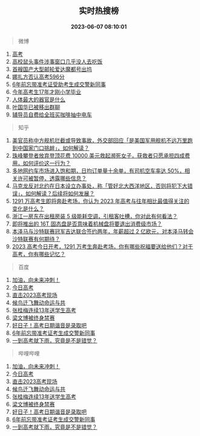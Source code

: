 <div align="center"><h2>实时热搜榜</h2><h4>2023-06-07 08:10:01</h4></div>

> 微博  

1. [高考](https://s.weibo.com/weibo?q=%E9%AB%98%E8%80%83&t=31&band_rank=1&Refer=top)<br />
2. [高校鼠头事件涉事窗口几乎没人去吃饭](https://s.weibo.com/weibo?q=%23%E9%AB%98%E6%A0%A1%E9%BC%A0%E5%A4%B4%E4%BA%8B%E4%BB%B6%E6%B6%89%E4%BA%8B%E7%AA%97%E5%8F%A3%E5%87%A0%E4%B9%8E%E6%B2%A1%E4%BA%BA%E5%8E%BB%E5%90%83%E9%A5%AD%23&t=31&band_rank=2&Refer=top)<br />
3. [首艘国产大型邮轮爱达魔都号出坞](https://s.weibo.com/weibo?q=%23%E9%A6%96%E8%89%98%E5%9B%BD%E4%BA%A7%E5%A4%A7%E5%9E%8B%E9%82%AE%E8%BD%AE%E7%88%B1%E8%BE%BE%E9%AD%94%E9%83%BD%E5%8F%B7%E5%87%BA%E5%9D%9E%23&t=31&band_rank=3&Refer=top)<br />
4. [娜扎方否认高考596分](https://s.weibo.com/weibo?q=%23%E5%A8%9C%E6%89%8E%E6%96%B9%E5%90%A6%E8%AE%A4%E9%AB%98%E8%80%83596%E5%88%86%23&t=31&band_rank=4&Refer=top)<br />
5. [6年前忘带准考证受助考生成交警新同事](https://s.weibo.com/weibo?q=%236%E5%B9%B4%E5%89%8D%E5%BF%98%E5%B8%A6%E5%87%86%E8%80%83%E8%AF%81%E5%8F%97%E5%8A%A9%E8%80%83%E7%94%9F%E6%88%90%E4%BA%A4%E8%AD%A6%E6%96%B0%E5%90%8C%E4%BA%8B%23&t=31&band_rank=5&Refer=top)<br />
6. [今年高考生17年才刚小学毕业](https://s.weibo.com/weibo?q=%E4%BB%8A%E5%B9%B4%E9%AB%98%E8%80%83%E7%94%9F17%E5%B9%B4%E6%89%8D%E5%88%9A%E5%B0%8F%E5%AD%A6%E6%AF%95%E4%B8%9A&t=31&band_rank=6&Refer=top)<br />
7. [人体最大的器官是什么](https://s.weibo.com/weibo?q=%23%E4%BA%BA%E4%BD%93%E6%9C%80%E5%A4%A7%E7%9A%84%E5%99%A8%E5%AE%98%E6%98%AF%E4%BB%80%E4%B9%88%23&t=31&band_rank=7&Refer=top)<br />
8. [叶国华已被移出群聊](https://s.weibo.com/weibo?q=%23%E5%8F%B6%E5%9B%BD%E5%8D%8E%E5%B7%B2%E8%A2%AB%E7%A7%BB%E5%87%BA%E7%BE%A4%E8%81%8A%23&t=31&band_rank=8&Refer=top)<br />
9. [辅导员自费给全班买咖啡抽中电车](https://s.weibo.com/weibo?q=%23%E8%BE%85%E5%AF%BC%E5%91%98%E8%87%AA%E8%B4%B9%E7%BB%99%E5%85%A8%E7%8F%AD%E4%B9%B0%E5%92%96%E5%95%A1%E6%8A%BD%E4%B8%AD%E7%94%B5%E8%BD%A6%23&t=31&band_rank=9&Refer=top)<br />

> 知乎  

1. [美官员称中方舰机拦截或导致事故，外交部回应「是美国军用舰机不远万里跑到中国家门口挑衅」，如何解读？](https://www.zhihu.com/question/605094826)<br />
2. [珠峰攀登者放弃登顶花费 10000 美元救起濒死女子，获救者只愿承担四成费用，如何评价这一行为？](https://www.zhihu.com/question/604852845)<br />
3. [多地网约车市场进入饱和期，日均订单量十余单，有司机空车率达 50%，相关许可被暂停，透露哪些信息？](https://www.zhihu.com/question/605110954)<br />
4. [马克龙反对北约在日本设立办事处，称「管好北大西洋地区，否则将犯下大错误」，如何解读？后续将如何发展？](https://www.zhihu.com/question/605033420)<br />
5. [1291 万高考生即将奔赴考场，你认为 2023 年高考与往年相比最值得关注的变化是什么？](https://www.zhihu.com/question/605100302)<br />
6. [浙江一房东在出租房装 5 级能耗空调，引租客吐槽，你对此有何看法？](https://www.zhihu.com/question/604418376)<br />
7. [即将推出的 16T 固态盘是否意味着机械盘将要退出消费级市场？](https://www.zhihu.com/question/604750109)<br />
8. [本泽马与沙特联赛冠军吉达联合签约两年，年薪超过 2 亿欧元，对本泽马转会沙特联赛有何期待？](https://www.zhihu.com/question/604909706)<br />
9. [2023 高考今日开考，1291 万考生奔赴考场，你有哪些祝福要送给他们？对于高考，你有哪些记忆？](https://www.zhihu.com/question/605215397)<br />

> 百度  

1. [加油，向未来冲刺！](https://www.baidu.com/s?wd=%E5%8A%A0%E6%B2%B9%EF%BC%8C%E5%90%91%E6%9C%AA%E6%9D%A5%E5%86%B2%E5%88%BA%EF%BC%81&sa=fyb_news&rsv_dl=fyb_news)<br />
2. [今日高考](https://www.baidu.com/s?wd=%E9%AB%98%E8%80%83&sa=fyb_news&rsv_dl=fyb_news)<br />
3. [直击2023高考现场](https://www.baidu.com/s?wd=%E7%9B%B4%E5%87%BB2023%E9%AB%98%E8%80%83%E7%8E%B0%E5%9C%BA&sa=fyb_news&rsv_dl=fyb_news)<br />
4. [候鸟迁飞舞动命运与共](https://www.baidu.com/s?wd=%E5%80%99%E9%B8%9F%E8%BF%81%E9%A3%9E%E8%88%9E%E5%8A%A8%E5%91%BD%E8%BF%90%E4%B8%8E%E5%85%B1&sa=fyb_news&rsv_dl=fyb_news)<br />
5. [张桂梅连续13年送学生高考](https://www.baidu.com/s?wd=%E5%BC%A0%E6%A1%82%E6%A2%85%E8%BF%9E%E7%BB%AD13%E5%B9%B4%E9%80%81%E5%AD%A6%E7%94%9F%E9%AB%98%E8%80%83&sa=fyb_news&rsv_dl=fyb_news)<br />
6. [梁文博被终身禁赛](https://www.baidu.com/s?wd=%E6%A2%81%E6%96%87%E5%8D%9A%E8%A2%AB%E7%BB%88%E8%BA%AB%E7%A6%81%E8%B5%9B&sa=fyb_news&rsv_dl=fyb_news)<br />
7. [好日子！高考日期谐音是录取吧](https://www.baidu.com/s?wd=%E5%A5%BD%E6%97%A5%E5%AD%90%EF%BC%81%E9%AB%98%E8%80%83%E6%97%A5%E6%9C%9F%E8%B0%90%E9%9F%B3%E6%98%AF%E5%BD%95%E5%8F%96%E5%90%A7&sa=fyb_news&rsv_dl=fyb_news)<br />
8. [6年前忘带准考证考生成交警新同事](https://www.baidu.com/s?wd=6%E5%B9%B4%E5%89%8D%E5%BF%98%E5%B8%A6%E5%87%86%E8%80%83%E8%AF%81%E8%80%83%E7%94%9F%E6%88%90%E4%BA%A4%E8%AD%A6%E6%96%B0%E5%90%8C%E4%BA%8B&sa=fyb_news&rsv_dl=fyb_news)<br />
9. [一到高考就下雨，究竟是不是错觉？](https://www.baidu.com/s?wd=%E4%B8%80%E5%88%B0%E9%AB%98%E8%80%83%E5%B0%B1%E4%B8%8B%E9%9B%A8%EF%BC%8C%E7%A9%B6%E7%AB%9F%E6%98%AF%E4%B8%8D%E6%98%AF%E9%94%99%E8%A7%89%EF%BC%9F&sa=fyb_news&rsv_dl=fyb_news)<br />

> 哔哩哔哩  

1. [加油，向未来冲刺！](https://www.baidu.com/s?wd=%E5%8A%A0%E6%B2%B9%EF%BC%8C%E5%90%91%E6%9C%AA%E6%9D%A5%E5%86%B2%E5%88%BA%EF%BC%81&sa=fyb_news&rsv_dl=fyb_news)<br />
2. [今日高考](https://www.baidu.com/s?wd=%E9%AB%98%E8%80%83&sa=fyb_news&rsv_dl=fyb_news)<br />
3. [直击2023高考现场](https://www.baidu.com/s?wd=%E7%9B%B4%E5%87%BB2023%E9%AB%98%E8%80%83%E7%8E%B0%E5%9C%BA&sa=fyb_news&rsv_dl=fyb_news)<br />
4. [候鸟迁飞舞动命运与共](https://www.baidu.com/s?wd=%E5%80%99%E9%B8%9F%E8%BF%81%E9%A3%9E%E8%88%9E%E5%8A%A8%E5%91%BD%E8%BF%90%E4%B8%8E%E5%85%B1&sa=fyb_news&rsv_dl=fyb_news)<br />
5. [张桂梅连续13年送学生高考](https://www.baidu.com/s?wd=%E5%BC%A0%E6%A1%82%E6%A2%85%E8%BF%9E%E7%BB%AD13%E5%B9%B4%E9%80%81%E5%AD%A6%E7%94%9F%E9%AB%98%E8%80%83&sa=fyb_news&rsv_dl=fyb_news)<br />
6. [梁文博被终身禁赛](https://www.baidu.com/s?wd=%E6%A2%81%E6%96%87%E5%8D%9A%E8%A2%AB%E7%BB%88%E8%BA%AB%E7%A6%81%E8%B5%9B&sa=fyb_news&rsv_dl=fyb_news)<br />
7. [好日子！高考日期谐音是录取吧](https://www.baidu.com/s?wd=%E5%A5%BD%E6%97%A5%E5%AD%90%EF%BC%81%E9%AB%98%E8%80%83%E6%97%A5%E6%9C%9F%E8%B0%90%E9%9F%B3%E6%98%AF%E5%BD%95%E5%8F%96%E5%90%A7&sa=fyb_news&rsv_dl=fyb_news)<br />
8. [6年前忘带准考证考生成交警新同事](https://www.baidu.com/s?wd=6%E5%B9%B4%E5%89%8D%E5%BF%98%E5%B8%A6%E5%87%86%E8%80%83%E8%AF%81%E8%80%83%E7%94%9F%E6%88%90%E4%BA%A4%E8%AD%A6%E6%96%B0%E5%90%8C%E4%BA%8B&sa=fyb_news&rsv_dl=fyb_news)<br />
9. [一到高考就下雨，究竟是不是错觉？](https://www.baidu.com/s?wd=%E4%B8%80%E5%88%B0%E9%AB%98%E8%80%83%E5%B0%B1%E4%B8%8B%E9%9B%A8%EF%BC%8C%E7%A9%B6%E7%AB%9F%E6%98%AF%E4%B8%8D%E6%98%AF%E9%94%99%E8%A7%89%EF%BC%9F&sa=fyb_news&rsv_dl=fyb_news)<br />
